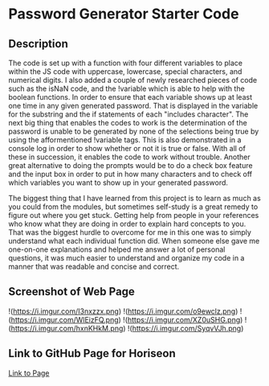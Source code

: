 # Password Generator Starter Code

## Description
The code is set up with a function with four different variables to place within the JS code with uppercase, lowercase, special characters, and numerical digits. I also added a couple of newly researched pieces of code such as the isNaN code, and the !variable which is able to help with the boolean functions. In order to ensure that each variable shows up at least one time in any given generated password. That is displayed in the variable for the substring and the if statements of each "includes character". The next big thing that enables the codes to work is the determination of the password is unable to be generated by none of the selections being true by using the afformentioned !variable tags. This is also demonstrated in a console log in order to show whether or not it is true or false. With all of these in succession, it enables the code to work without trouble. Another great alternative to doing the prompts would be to do a check box feature and the input box in order to put in how many characters and to check off which variables you want to show up in your generated password.

The biggest thing that I have learned from this project is to learn as much as you could from the modules, but sometimes self-study is a great remedy to figure out where you get stuck. Getting help from people in your references who know what they are doing in order to explain hard concepts to you. That was the biggest hurdle to overcome for me in this one was to simply understand what each individual function did. When someone else gave me one-on-one explanations and helped me answer a lot of personal questions, it was much easier to understand and organize my code in a manner that was readable and concise and correct.

## Screenshot of Web Page
!(https://i.imgur.com/I3nxzzx.png)
!(https://i.imgur.com/o9ewclz.png)
!(https://i.imgur.com/WlEizFQ.png)
!(https://i.imgur.com/XZ0uSHG.png)
!(https://i.imgur.com/hxnKHkM.png)
!(https://i.imgur.com/SyqvVJh.png)

## Link to GitHub Page for Horiseon
[Link to Page](https://tabathambell.github.io/passwordgen/Develop/index.html)